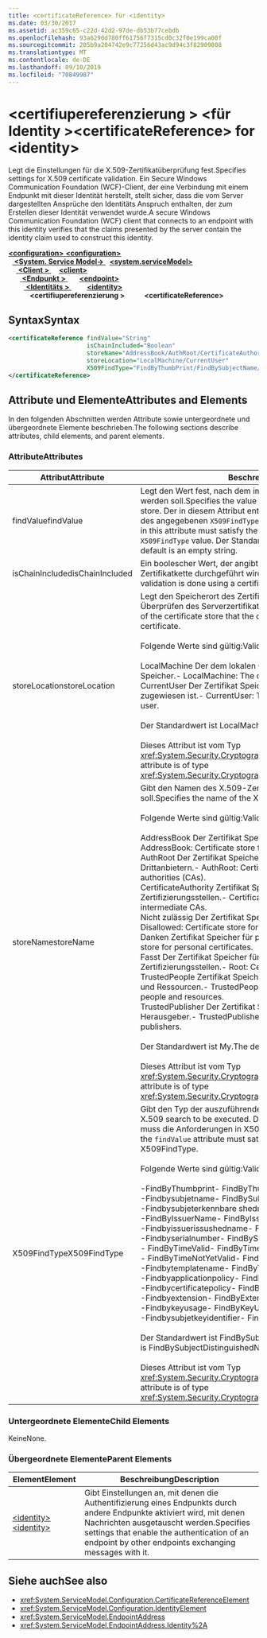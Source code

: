 ```yaml
---
title: <certificateReference> für <identity>
ms.date: 03/30/2017
ms.assetid: ac359c65-c22d-42d2-97de-db53b77cebdb
ms.openlocfilehash: 93a6290d780ff61756f7315cd0c32f0e199ca00f
ms.sourcegitcommit: 205b9a204742e9c77256d43ac9d94c3f82909808
ms.translationtype: MT
ms.contentlocale: de-DE
ms.lasthandoff: 09/10/2019
ms.locfileid: "70849987"
---
```

# <a name="certificatereference-for-identity"></a><span data-ttu-id="bdf4a-102">\<certifiupereferenzierung > \<für Identity ></span><span class="sxs-lookup"><span data-stu-id="bdf4a-102">\<certificateReference> for \<identity></span></span>
<span data-ttu-id="bdf4a-103">Legt die Einstellungen für die X.509-Zertifikatüberprüfung fest.</span><span class="sxs-lookup"><span data-stu-id="bdf4a-103">Specifies settings for X.509 certificate validation.</span></span> <span data-ttu-id="bdf4a-104">Ein Secure Windows Communication Foundation (WCF)-Client, der eine Verbindung mit einem Endpunkt mit dieser Identität herstellt, stellt sicher, dass die vom Server dargestellten Ansprüche den Identitäts Anspruch enthalten, der zum Erstellen dieser Identität verwendet wurde.</span><span class="sxs-lookup"><span data-stu-id="bdf4a-104">A secure Windows Communication Foundation (WCF) client that connects to an endpoint with this identity verifies that the claims presented by the server contain the identity claim used to construct this identity.</span></span>  
  
<span data-ttu-id="bdf4a-105">[ **\<configuration>** ](../configuration-element.md)</span><span class="sxs-lookup"><span data-stu-id="bdf4a-105">[**\<configuration>**](../configuration-element.md)</span></span>\
<span data-ttu-id="bdf4a-106">&nbsp;&nbsp;[ **\<System. Service Model->** ](system-servicemodel.md)</span><span class="sxs-lookup"><span data-stu-id="bdf4a-106">&nbsp;&nbsp;[**\<system.serviceModel>**](system-servicemodel.md)</span></span>\
<span data-ttu-id="bdf4a-107">&nbsp;&nbsp;&nbsp;&nbsp;[ **\<Client >** ](client.md)</span><span class="sxs-lookup"><span data-stu-id="bdf4a-107">&nbsp;&nbsp;&nbsp;&nbsp;[**\<client>**](client.md)</span></span>\
<span data-ttu-id="bdf4a-108">&nbsp;&nbsp;&nbsp;&nbsp;&nbsp;&nbsp;[ **\<Endpunkt >** ](endpoint-of-client.md)</span><span class="sxs-lookup"><span data-stu-id="bdf4a-108">&nbsp;&nbsp;&nbsp;&nbsp;&nbsp;&nbsp;[**\<endpoint>**](endpoint-of-client.md)</span></span>\
<span data-ttu-id="bdf4a-109">&nbsp;&nbsp;&nbsp;&nbsp;&nbsp;&nbsp;&nbsp;&nbsp;[ **\<Identitäts >** ](identity.md)</span><span class="sxs-lookup"><span data-stu-id="bdf4a-109">&nbsp;&nbsp;&nbsp;&nbsp;&nbsp;&nbsp;&nbsp;&nbsp;[**\<identity>**](identity.md)</span></span>\
<span data-ttu-id="bdf4a-110">&nbsp;&nbsp;&nbsp;&nbsp;&nbsp;&nbsp;&nbsp;&nbsp;&nbsp;&nbsp; **\<certifiupereferenzierung >**</span><span class="sxs-lookup"><span data-stu-id="bdf4a-110">&nbsp;&nbsp;&nbsp;&nbsp;&nbsp;&nbsp;&nbsp;&nbsp;&nbsp;&nbsp;**\<certificateReference>**</span></span>  
  
## <a name="syntax"></a><span data-ttu-id="bdf4a-111">Syntax</span><span class="sxs-lookup"><span data-stu-id="bdf4a-111">Syntax</span></span>  
  
```xml  
<certificateReference findValue="String"
                      isChainIncluded="Boolean"
                      storeName="AddressBook/AuthRoot/CertificateAuthority/Disallowed/My/Root/TrustedPeople/TrustedPublisher"
                      storeLocation="LocalMachine/CurrentUser"
                      X509FindType="FindByThumbPrint/FindBySubjectName/FindBySubjectDistinguishedName/FindByIssuerName/FindByIssuerDistinguishedName/FindBySerialNumber/FindByTimeValid/FindByTimeNotYetValid/FindByTemplateName/FindByApplicationPolicy/FindByCertificatePolicy/FindByExtension/FindByKeyUsage/FindBySubjectKeyIdentifier">
</certificateReference>
```  
  
## <a name="attributes-and-elements"></a><span data-ttu-id="bdf4a-112">Attribute und Elemente</span><span class="sxs-lookup"><span data-stu-id="bdf4a-112">Attributes and Elements</span></span>  
 <span data-ttu-id="bdf4a-113">In den folgenden Abschnitten werden Attribute sowie untergeordnete und übergeordnete Elemente beschrieben.</span><span class="sxs-lookup"><span data-stu-id="bdf4a-113">The following sections describe attributes, child elements, and parent elements.</span></span>  
  
### <a name="attributes"></a><span data-ttu-id="bdf4a-114">Attribute</span><span class="sxs-lookup"><span data-stu-id="bdf4a-114">Attributes</span></span>  
  
|<span data-ttu-id="bdf4a-115">Attribut</span><span class="sxs-lookup"><span data-stu-id="bdf4a-115">Attribute</span></span>|<span data-ttu-id="bdf4a-116">Beschreibung</span><span class="sxs-lookup"><span data-stu-id="bdf4a-116">Description</span></span>|  
|---------------|-----------------|  
|<span data-ttu-id="bdf4a-117">findValue</span><span class="sxs-lookup"><span data-stu-id="bdf4a-117">findValue</span></span>|<span data-ttu-id="bdf4a-118">Legt den Wert fest, nach dem im X.509-Zertifikatspeicher gesucht werden soll.</span><span class="sxs-lookup"><span data-stu-id="bdf4a-118">Specifies the value to search for in the X.509 certificate store.</span></span> <span data-ttu-id="bdf4a-119">Der in diesem Attribut enthaltene Typ muss den Anforderungen des angegebenen `X509FindType`-Werts entsprechen.</span><span class="sxs-lookup"><span data-stu-id="bdf4a-119">The type contained in this attribute must satisfy the requirements of the specified `X509FindType` value.</span></span> <span data-ttu-id="bdf4a-120">Der Standardwert ist eine leere Zeichenfolge.</span><span class="sxs-lookup"><span data-stu-id="bdf4a-120">The default is an empty string.</span></span>|  
|<span data-ttu-id="bdf4a-121">isChainIncluded</span><span class="sxs-lookup"><span data-stu-id="bdf4a-121">isChainIncluded</span></span>|<span data-ttu-id="bdf4a-122">Ein boolescher Wert, der angibt, ob die Validierung mithilfe einer Zertifikatkette durchgeführt wird.</span><span class="sxs-lookup"><span data-stu-id="bdf4a-122">A Boolean value that specifies if the validation is done using a certificate chain.</span></span>|  
|<span data-ttu-id="bdf4a-123">storeLocation</span><span class="sxs-lookup"><span data-stu-id="bdf4a-123">storeLocation</span></span>|<span data-ttu-id="bdf4a-124">Legt den Speicherort des Zertifikatspeichers fest, den der Client zum Überprüfen des Serverzertifikats verwenden kann.</span><span class="sxs-lookup"><span data-stu-id="bdf4a-124">Specifies the location of the certificate store that the client can use to validate the server’s certificate.</span></span><br /><br /> <span data-ttu-id="bdf4a-125">Folgende Werte sind gültig:</span><span class="sxs-lookup"><span data-stu-id="bdf4a-125">Valid values include the following:</span></span><br /><br /> <span data-ttu-id="bdf4a-126">LocalMachine Der dem lokalen Computer zugewiesene Zertifikat Speicher.</span><span class="sxs-lookup"><span data-stu-id="bdf4a-126">-   LocalMachine: The cert store assigned to the local machine.</span></span><br /><span data-ttu-id="bdf4a-127">CurrentUser Der Zertifikat Speicher, der dem aktuellen Benutzer zugewiesen ist.</span><span class="sxs-lookup"><span data-stu-id="bdf4a-127">-   CurrentUser: The cert store assigned to the current user.</span></span><br /><br /> <span data-ttu-id="bdf4a-128">Der Standardwert ist LocalMachine.</span><span class="sxs-lookup"><span data-stu-id="bdf4a-128">The default value is LocalMachine.</span></span><br /><br /> <span data-ttu-id="bdf4a-129">Dieses Attribut ist vom Typ <xref:System.Security.Cryptography.X509Certificates.StoreLocation>.</span><span class="sxs-lookup"><span data-stu-id="bdf4a-129">This attribute is of type <xref:System.Security.Cryptography.X509Certificates.StoreLocation>.</span></span>|  
|<span data-ttu-id="bdf4a-130">storeName</span><span class="sxs-lookup"><span data-stu-id="bdf4a-130">storeName</span></span>|<span data-ttu-id="bdf4a-131">Gibt den Namen des X.509-Zertifikatsspeichers an, der geöffnet werden soll.</span><span class="sxs-lookup"><span data-stu-id="bdf4a-131">Specifies the name of the X.509 certificate store to open.</span></span><br /><br /> <span data-ttu-id="bdf4a-132">Folgende Werte sind gültig:</span><span class="sxs-lookup"><span data-stu-id="bdf4a-132">Valid values include the following:</span></span><br /><br /> <span data-ttu-id="bdf4a-133">AddressBook Der Zertifikat Speicher für andere Benutzer.</span><span class="sxs-lookup"><span data-stu-id="bdf4a-133">-   AddressBook: Certificate store for other users.</span></span><br /><span data-ttu-id="bdf4a-134">AuthRoot Der Zertifikat Speicher für Zertifizierungsstellen von Drittanbietern.</span><span class="sxs-lookup"><span data-stu-id="bdf4a-134">-   AuthRoot: Certificate store for third-party certification authorities (CAs).</span></span><br /><span data-ttu-id="bdf4a-135">CertificateAuthority Zertifikat Speicher für zwischen Zertifizierungsstellen.</span><span class="sxs-lookup"><span data-stu-id="bdf4a-135">-   CertificateAuthority: Certificate store for intermediate CAs.</span></span><br /><span data-ttu-id="bdf4a-136">Nicht zulässig Der Zertifikat Speicher für widerrufene Zertifikate.</span><span class="sxs-lookup"><span data-stu-id="bdf4a-136">-   Disallowed: Certificate store for revoked certificates.</span></span><br /><span data-ttu-id="bdf4a-137">Danken Zertifikat Speicher für persönliche Zertifikate.</span><span class="sxs-lookup"><span data-stu-id="bdf4a-137">-   My: Certificate store for personal certificates.</span></span><br /><span data-ttu-id="bdf4a-138">Fasst Der Zertifikat Speicher für vertrauenswürdige Stamm Zertifizierungsstellen.</span><span class="sxs-lookup"><span data-stu-id="bdf4a-138">-   Root: Certificate store for trusted root CAs.</span></span><br /><span data-ttu-id="bdf4a-139">TrustedPeople Zertifikat Speicher für direkt vertrauenswürdige Personen und Ressourcen.</span><span class="sxs-lookup"><span data-stu-id="bdf4a-139">-   TrustedPeople: Certificate store for directly trusted people and resources.</span></span><br /><span data-ttu-id="bdf4a-140">TrustedPublisher Der Zertifikat Speicher für direkt vertrauenswürdige Herausgeber.</span><span class="sxs-lookup"><span data-stu-id="bdf4a-140">-   TrustedPublisher: Certificate store for directly trusted publishers.</span></span><br /><br /> <span data-ttu-id="bdf4a-141">Der Standardwert ist My.</span><span class="sxs-lookup"><span data-stu-id="bdf4a-141">The default value is My.</span></span><br /><br /> <span data-ttu-id="bdf4a-142">Dieses Attribut ist vom Typ <xref:System.Security.Cryptography.X509Certificates.StoreName>.</span><span class="sxs-lookup"><span data-stu-id="bdf4a-142">This attribute is of type <xref:System.Security.Cryptography.X509Certificates.StoreName>.</span></span>|  
|<span data-ttu-id="bdf4a-143">X509FindType</span><span class="sxs-lookup"><span data-stu-id="bdf4a-143">X509FindType</span></span>|<span data-ttu-id="bdf4a-144">Gibt den Typ der auszuführenden X.509-Suche an.</span><span class="sxs-lookup"><span data-stu-id="bdf4a-144">Specifies the type of X.509 search to be executed.</span></span> <span data-ttu-id="bdf4a-145">Der im `findValue`-Attribut enthaltene Typ muss die Anforderungen in X509FindType erfüllen.</span><span class="sxs-lookup"><span data-stu-id="bdf4a-145">The type contained in the `findValue` attribute must satisfy the requirements of the specified X509FindType.</span></span><br /><br /> <span data-ttu-id="bdf4a-146">Folgende Werte sind gültig:</span><span class="sxs-lookup"><span data-stu-id="bdf4a-146">Valid values include the following:</span></span><br /><br /> <span data-ttu-id="bdf4a-147">-FindByThumbprint</span><span class="sxs-lookup"><span data-stu-id="bdf4a-147">-   FindByThumbPrint</span></span><br /><span data-ttu-id="bdf4a-148">-Findbysubjetname</span><span class="sxs-lookup"><span data-stu-id="bdf4a-148">-   FindBySubjectName</span></span><br /><span data-ttu-id="bdf4a-149">-Findbysubjeterkennbare shedname</span><span class="sxs-lookup"><span data-stu-id="bdf4a-149">-   FindBySubjectDistinguishedName</span></span><br /><span data-ttu-id="bdf4a-150">-FindByIssuerName</span><span class="sxs-lookup"><span data-stu-id="bdf4a-150">-   FindByIssuerName</span></span><br /><span data-ttu-id="bdf4a-151">-Findbyissuerissushedname</span><span class="sxs-lookup"><span data-stu-id="bdf4a-151">-   FindByIssuerDistinguishedName</span></span><br /><span data-ttu-id="bdf4a-152">-Findbyserialnumber</span><span class="sxs-lookup"><span data-stu-id="bdf4a-152">-   FindBySerialNumber</span></span><br /><span data-ttu-id="bdf4a-153">-   FindByTimeValid</span><span class="sxs-lookup"><span data-stu-id="bdf4a-153">-   FindByTimeValid</span></span><br /><span data-ttu-id="bdf4a-154">-   FindByTimeNotYetValid</span><span class="sxs-lookup"><span data-stu-id="bdf4a-154">-   FindByTimeNotYetValid</span></span><br /><span data-ttu-id="bdf4a-155">-Findbytemplatename</span><span class="sxs-lookup"><span data-stu-id="bdf4a-155">-   FindByTemplateName</span></span><br /><span data-ttu-id="bdf4a-156">-Findbyapplicationpolicy</span><span class="sxs-lookup"><span data-stu-id="bdf4a-156">-   FindByApplicationPolicy</span></span><br /><span data-ttu-id="bdf4a-157">-Findbycertificatepolicy</span><span class="sxs-lookup"><span data-stu-id="bdf4a-157">-   FindByCertificatePolicy</span></span><br /><span data-ttu-id="bdf4a-158">-Findbyextension</span><span class="sxs-lookup"><span data-stu-id="bdf4a-158">-   FindByExtension</span></span><br /><span data-ttu-id="bdf4a-159">-Findbykeyusage</span><span class="sxs-lookup"><span data-stu-id="bdf4a-159">-   FindByKeyUsage</span></span><br /><span data-ttu-id="bdf4a-160">-Findbysubjetkeyidentifier</span><span class="sxs-lookup"><span data-stu-id="bdf4a-160">-   FindBySubjectKeyIdentifier</span></span><br /><br /> <span data-ttu-id="bdf4a-161">Der Standardwert ist FindBySubjectDistinguishedName.</span><span class="sxs-lookup"><span data-stu-id="bdf4a-161">The default value is FindBySubjectDistinguishedName.</span></span><br /><br /> <span data-ttu-id="bdf4a-162">Dieses Attribut ist vom Typ <xref:System.Security.Cryptography.X509Certificates.X509FindType>.</span><span class="sxs-lookup"><span data-stu-id="bdf4a-162">This attribute is of type <xref:System.Security.Cryptography.X509Certificates.X509FindType>.</span></span>|  
  
### <a name="child-elements"></a><span data-ttu-id="bdf4a-163">Untergeordnete Elemente</span><span class="sxs-lookup"><span data-stu-id="bdf4a-163">Child Elements</span></span>  
 <span data-ttu-id="bdf4a-164">Keine</span><span class="sxs-lookup"><span data-stu-id="bdf4a-164">None.</span></span>  
  
### <a name="parent-elements"></a><span data-ttu-id="bdf4a-165">Übergeordnete Elemente</span><span class="sxs-lookup"><span data-stu-id="bdf4a-165">Parent Elements</span></span>  
  
|<span data-ttu-id="bdf4a-166">Element</span><span class="sxs-lookup"><span data-stu-id="bdf4a-166">Element</span></span>|<span data-ttu-id="bdf4a-167">Beschreibung</span><span class="sxs-lookup"><span data-stu-id="bdf4a-167">Description</span></span>|  
|-------------|-----------------|  
|[<span data-ttu-id="bdf4a-168">\<identity></span><span class="sxs-lookup"><span data-stu-id="bdf4a-168">\<identity></span></span>](identity.md)|<span data-ttu-id="bdf4a-169">Gibt Einstellungen an, mit denen die Authentifizierung eines Endpunkts durch andere Endpunkte aktiviert wird, mit denen Nachrichten ausgetauscht werden.</span><span class="sxs-lookup"><span data-stu-id="bdf4a-169">Specifies settings that enable the authentication of an endpoint by other endpoints exchanging messages with it.</span></span>|  
  
## <a name="see-also"></a><span data-ttu-id="bdf4a-170">Siehe auch</span><span class="sxs-lookup"><span data-stu-id="bdf4a-170">See also</span></span>

- <xref:System.ServiceModel.Configuration.CertificateReferenceElement>
- <xref:System.ServiceModel.Configuration.IdentityElement>
- <xref:System.ServiceModel.EndpointAddress>
- <xref:System.ServiceModel.EndpointAddress.Identity%2A>
